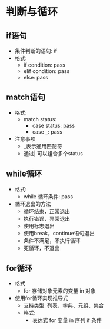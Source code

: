 # 判断与循环

## if语句
- 条件判断的语句: if
- 格式: 
    - if condition: pass
    - elif condition: pass
    - else: pass

## match语句
- 格式:
    - match status:
        - case status: pass
        - case _: pass 
- 注意事项
    - _表示通用匹配符
    - 通过| 可以组合多个status 

## while循环
- 格式:
    - while 循环条件: pass
- 循环退出的方法
    - 循环结束，正常退出
    - 执行错误，异常退出
    - 使用标志退出
    - 使用break，continue语句退出
    - 条件不满足，不执行循环
    - 死循环，不退出

## for循环
- 格式
    - for 存储对象元素的变量 in 对象
- 使用for循环实现推导式
    - 支持类型: 列表、字典、元组、集合
    - 格式:
        - 表达式 for 变量 in 序列 if 条件